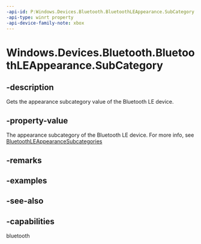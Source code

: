 ```yaml
---
-api-id: P:Windows.Devices.Bluetooth.BluetoothLEAppearance.SubCategory
-api-type: winrt property
-api-device-family-note: xbox
---
```


<!-- Property syntax
public ushort SubCategory { get; }
-->

# Windows.Devices.Bluetooth.BluetoothLEAppearance.SubCategory

## -description
Gets the appearance subcategory value of the Bluetooth LE device.

## -property-value
The appearance subcategory of the Bluetooth LE device. For more info, see [BluetoothLEAppearanceSubcategories](bluetoothleappearancesubcategories.md)

## -remarks

## -examples

## -see-also

## -capabilities
bluetooth
